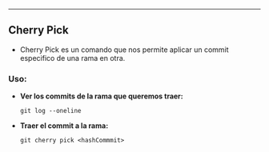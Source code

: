 
---
## Cherry Pick
- Cherry Pick es un comando que nos permite aplicar un commit especifico de una rama en otra. 

### Uso:
- **Ver los commits de la rama que queremos traer:**
	```git
	git log --oneline
	```

- **Traer el commit a la rama:**
	```git
	git cherry pick <hashCommmit>
	```
	
